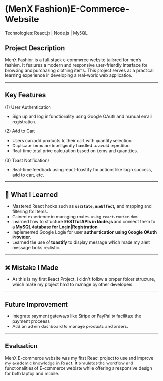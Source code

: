 #  (MenX Fashion)E-Commerce-Website
Technologies: React.js | Node.js | MySQL 

## Project Description
MenX Fashion is a full-stack e-commerce website tailored for men’s fashion. It features a modern and responsive user-friendly interface for browsing and purchasing clothing items. This project serves as a practical learning experience in developing a real-world web application.

---

## Key Features
(1) User Authentication
   - Sign up and log in functionality using Google OAuth and manual email registration.
     
(2) Add to Cart
   - Users can add products to their cart with quantity selection.
   - Duplicate items are intelligently handled to avoid repetition.
   - Real-time total price calculation based on items and quantities.
     
(3) Toast Notifications
   - Real-time feedback using react-toastify for actions like login success, add to cart, etc.

---

## 📘 What I Learned
- Mastered React hooks such as **`useState`, `useEffect`,** and mapping and filtering for Items.
- Gained experience in managing routes using `react-router-dom`.
- Learned how to structure **RESTful APIs in Node.js** and connect them to a **MySQL database for Login|Registration**.
- Implemented Google Login for user **authentication using Google OAuth Provider**.
- Learned the use of **toastify** to display message which made my alert message looks realistic.  

---

## ❌ Mistake I Made
- As this is my first React Project, i didn't follow a proper folder structure, which make my project hard to manage by other developers.

---

## Future Improvement
- Integrate payment gateways like Stripe or PayPal to facilitate the payment proceess.  
- Add an admin dashboard to manage products and orders.

---

##  Evaluation
MenX E-commerce website was my first React project to use and improve my academic knowledge in React. It simulates the workflow and functionalities of E-commerce webiste while offering a responsive design for both laptop and mobile.
